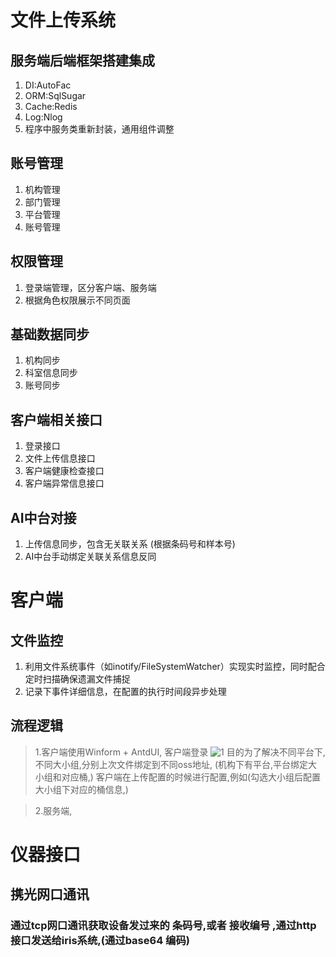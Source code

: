 # 文件上传系统


## 服务端后端框架搭建集成
1. DI:AutoFac
2. ORM:SqlSugar
3. Cache:Redis
4. Log:Nlog
5. 程序中服务类重新封装，通用组件调整

## 账号管理
1. 机构管理
2. 部门管理
3. 平台管理
4. 账号管理 


## 权限管理
1. 登录端管理，区分客户端、服务端
2. 根据角色权限展示不同页面

## 基础数据同步
1. 机构同步
2. 科室信息同步
3. 账号同步

## 客户端相关接口
1. 登录接口
2. 文件上传信息接口
3. 客户端健康检查接口
4. 客户端异常信息接口

## AI中台对接
1. 上传信息同步，包含无关联关系 (根据条码号和样本号)
2. AI中台手动绑定关联关系信息反同

# 客户端
## 文件监控
1. 利用文件系统事件（如inotify/FileSystemWatcher）实现实时监控，同时配合定时扫描确保遗漏文件捕捉
2. 记录下事件详细信息，在配置的执行时间段异步处理 

## 流程逻辑
> 1.客户端使用Winform + AntdUI, 客户端登录
> ![1](https://github.com/user-attachments/assets/0a513214-1734-4736-9ab3-af1edb8a5773)
> 目的为了解决不同平台下,不同大小组,分别上次文件绑定到不同oss地址, (机构下有平台,平台绑定大小组和对应桶,)
> 客户端在上传配置的时候进行配置,例如(勾选大小组后配置大小组下对应的桶信息,)


> 2.服务端,

# 仪器接口

## 携光网口通讯
### 通过tcp网口通讯获取设备发过来的 条码号,或者 接收编号 ,通过http接口发送给iris系统,(通过base64 编码)
